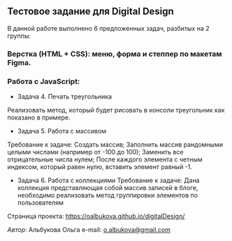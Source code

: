 ## Тестовое задание для Digital Design

В данной работе выполнено 6 предложенных задач, разбитых на 2 группы:

### Верстка (HTML + CSS): меню, форма и степпер по макетам Figma. 
### Работа с JavaScript:

 - Задача 4. Печать треугольника

Реализовать метод, который будет рисовать в консоли треугольник как показано в примере.

 - Задача 5. Работа с массивом

Требование к задаче:
Создать массив;
Заполнить массив рандомными целыми числами (например от -100 до 100);
Заменить все отрицательные числа нулем;
После каждого элемента с четным индексом, который равен нулю, вставить элемент равный -1.

-  Задача 6. Работа с коллекциями
Требование к задаче:
Дана коллекция представляющая собой массив записей в блоге, необходимо реализовать метод группировки элементов по пользователям

Страница проекта: https://oalbukova.github.io/digitalDesign/

_Автор:_
Альбукова Ольга
e-mail: o.albukova@gmail.com

